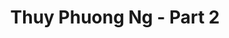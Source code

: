 ---
layout: album
resource: instagram
title: "Thuy Phuong Ng - Part 2"
description: "Instagram album of Thuy Phuong Ng, part 2.</br> Username: imphuon.g"
active: gallery
album-title: "Thuy Phuong Ng"
images:
  - image_path: imphuon.g/2/1.jpg
  - image_path: imphuon.g/2/2.jpg
  - image_path: imphuon.g/2/3.jpg
  - image_path: imphuon.g/2/4.jpg
  - image_path: imphuon.g/2/5.jpg
  - image_path: imphuon.g/2/6.jpg
  - image_path: imphuon.g/2/7.jpg
  - image_path: imphuon.g/2/8.jpg
---